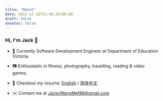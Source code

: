 ```yaml
---
title: "About"
date: 2022-12-18T21:48:35+08:00
draft: false
showtoc: false
---
```


### Hi, I'm Jack 👋

- 👤 Currently Software Development Engineer at Department of Education Victoria.

- 📷 Enthusiastic in fitness, photography, travelling, reading & video games.

- 📄 Checkout my resume: [English](https://github.com/JackyWang96/MyBlog/blob/master/resources/ZeyuWang_resume.pdf) / [简体中文](https://raw.githubusercontent.com/ZintrulCre/hugo-site/master/resources/Zhengyu%20Chen%202022%20Chinese.png)

- ✉️ Contact me at <JackyWangMel96@gmail.com>